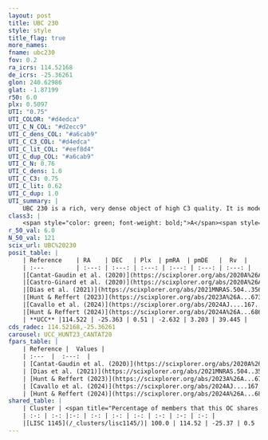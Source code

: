```yaml
---
layout: post
title: UBC 230
style: style
title_flag: true
more_names: 
fname: ubc230
fov: 0.2
ra_icrs: 114.52168
de_icrs: -25.36261
glon: 240.62986
glat: -1.87199
r50: 6.0
plx: 0.5097
UTI: "0.75"
UTI_COLOR: "#d4edca"
UTI_C_N_COL: "#d2ecc9"
UTI_C_dens_COL: "#a6cab9"
UTI_C_C3_COL: "#d4edca"
UTI_C_lit_COL: "#eef8d4"
UTI_C_dup_COL: "#a6cab9"
UTI_C_N: 0.76
UTI_C_dens: 1.0
UTI_C_C3: 0.75
UTI_C_lit: 0.62
UTI_C_dup: 1.0
UTI_summary: |
    UBC 230 is a rich, very dense object of high C3 quality. It is moderately studied in the literature. This object shares a large percentage of members with a later reported entry.
class3: |
    <span style="color: green; font-weight: bold;">A</span><span style="color: #FFC300; font-weight: bold;">B</span>
r_50_val: 6.0
N_50_val: 121
scix_url: UBC%20230
posit_table: |
    | Reference    | RA    | DEC   | Plx  | pmRA  | pmDE   |  Rv  |
    | :---         | :---: | :---: | :---: | :---: | :---: | :---: |
    |[Cantat-Gaudin et al. (2020)](https://scixplorer.org/abs/2020A%26A...640A...1C) | 114.521 | -25.378 | 0.485 | -2.65 | 3.201 | -- |
    |[Castro-Ginard et al. (2020)](https://scixplorer.org/abs/2020A%26A...635A..45C) | 114.512 | -25.384 | 0.484 | -2.654 | 3.21 | -- |
    |[Dias et al. (2021)](https://scixplorer.org/abs/2021MNRAS.504..356D) | 114.498 | -25.375 | 0.483 | -2.652 | 3.185 | -- |
    |[Hunt & Reffert (2023)](https://scixplorer.org/abs/2023A%26A...673A.114H) | 114.549 | -25.37 | 0.504 | -2.624 | 3.194 | 43.232 |
    |[Cavallo et al. (2024)](https://scixplorer.org/abs/2024AJ....167...12C) | 114.52 | -25.361 | 0.507 | -- | -- | -- |
    |[Hunt & Reffert (2024)](https://scixplorer.org/abs/2024A%26A...686A..42H) | 114.549 | -25.37 | 0.504 | -2.624 | 3.194 | 43.232 |
    | **UCC** |114.522 | -25.363 | 0.51 | -2.632 | 3.203 | 39.445 | 
cds_radec: 114.52168,-25.36261
carousel: UCC_HUNT23_CANTAT20
fpars_table: |
    | Reference |  Values |
    | :---  |  :---:  |
    | [Cantat-Gaudin et al. (2020)](https://scixplorer.org/abs/2020A%26A...640A...1C) | `AVNN=0.68, DMNN=11.39, AgeNN=7.87` |
    | [Dias et al. (2021)](https://scixplorer.org/abs/2021MNRAS.504..356D) | `Av=0.968, Dist=1867, logage=7.934, [Fe/H]=0.06` |
    | [Hunt & Reffert (2023)](https://scixplorer.org/abs/2023A%26A...673A.114H) | `AV50=0.644, diffAV50=0.936, MOD50=11.323, logAge50=8.203` |
    | [Cavallo et al. (2024)](https://scixplorer.org/abs/2024AJ....167...12C) | `AV50=0.98, dMod50=11.56, logAge50=8.12, [Fe/H]50=0.22` |
    | [Hunt & Reffert (2024)](https://scixplorer.org/abs/2024A%26A...686A..42H) | `MassJ=474.947` |
shared_table: |
    | Cluster | <span title="Percentage of members that this OC shares with the ones listed">%</span>   | RA   | DEC   | Plx   | pmRA  | pmDE  | Rv | UTI |
    | :-: | :-: |:-: | :-: | :-: | :-: | :-: | :-: | :-: |
    |[LISC 1145](/_clusters/lisc1145/)| 100.0 | 114.52 | -25.37 | 0.5 | -2.63 | 3.2 | 48.71 |0.27 |
---
```

